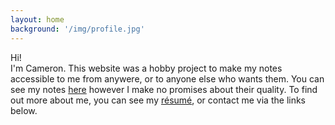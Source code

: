 ```yaml
---
layout: home
background: '/img/profile.jpg'
---
```


Hi!  
I'm Cameron. This website was a hobby project to make my notes accessible
to me from anywere, or to anyone else who wants them. You can see my notes
[here](/posts) however I make no promises about their quality. To find out more
about me, you can see my [résumé](/cv), or contact me via the links below.
